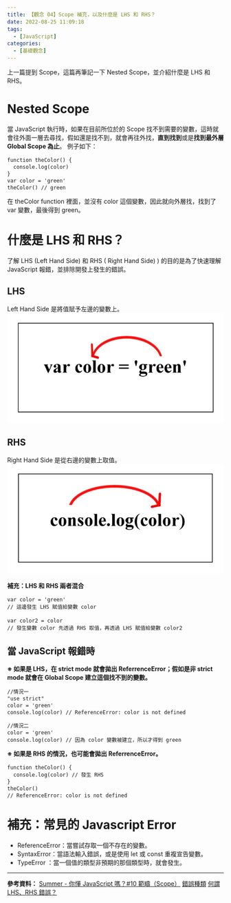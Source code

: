 ```yaml
---
title: 【觀念 04】Scope 補充，以及什麼是 LHS 和 RHS？
date: 2022-08-25 11:09:18
tags:
  - [JavaScript]
categories:
  - [基礎觀念]
---
```


上一篇提到 Scope，這篇再筆記一下 Nested Scope，並介紹什麼是 LHS 和 RHS。

<!-- more -->

# Nested Scope

當 JavaScript 執行時，如果在目前所位於的 Scope 找不到需要的變數，這時就會往外面一層去尋找，假如還是找不到，就會再往外找，**直到找到**或是**找到最外層 Global Scope 為止**。
例子如下：

```
function theColor() {
  console.log(color)
}
var color = 'green'
theColor() // green
```

在 theColor function 裡面，並沒有 color 這個變數，因此就向外層找，找到了 var 變數，最後得到 green。

# 什麼是 LHS 和 RHS？

了解 LHS (Left Hand Side) 和 RHS ( Right Hand Side) ) 的目的是為了快速理解 JavaScript 報錯，並排除開發上發生的錯誤。

## LHS

Left Hand Side 是將值賦予左邊的變數上。
![image](https://github.com/ziwenying/ziwenying.github.io/blob/main/2022/08/25/concept04/article04-2.jpg?raw=true)

## RHS

Right Hand Side 是從右邊的變數上取值。
![image](https://github.com/ziwenying/ziwenying.github.io/blob/main/2022/08/25/concept04/article04-1.jpg?raw=true)

**補充：LHS 和 RHS 兩者混合**

```
var color = 'green'
// 這邊發生 LHS 賦值給變數 color

var color2 = color
// 發生變數 color 先透過 RHS 取值，再透過 LHS 賦值給變數 color2
```

## 當 JavaScript 報錯時

**※ 如果是 LHS，在 strict mode 就會拋出 ReferrenceError；假如是非 strict mode 就會在 Global Scope 建立這個找不到的變數。**

```
//情況一
"use strict"
color = 'green'
console.log(color) // ReferenceError: color is not defined
```

```
//情況二
color = 'green'
console.log(color) // 因為 color 變數被建立，所以才得到 green
```

**※ 如果是 RHS 的情況，也可能會拋出 ReferrenceError。**

```
function theColor() {
  console.log(color) // 發生 RHS
}
theColor()
// ReferenceError: color is not defined
```

# 補充：常見的 Javascript Error

- ReferenceError：當嘗試存取一個不存在的變數。
- SyntaxError：當語法輸入錯誤，或是使用 let 或 const 重複宣告變數。
- TypeError ：當一個值的類型非預期的那個類型時，就會發生。

---

**參考資料：**
[Summer - 你懂 JavaScript 嗎？#10 範疇（Scope）](https://cythilya.github.io/2018/10/17/what-is-scope/)
[錯誤種類](https://ithelp.ithome.com.tw/articles/10219168?sc=rss.iron)
[何謂 LHS、RHS 錯誤？](https://ithelp.ithome.com.tw/articles/10266176)
